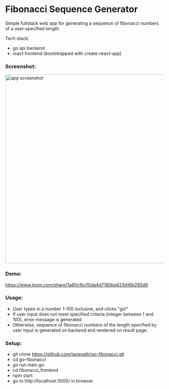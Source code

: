 # Fibonacci Sequence Generator
Simple fullstack web app for generating a sequence of fibonacci numbers of a user-specified length

Tech stack: 
   - go api backend
   - react frontend (bootstrapped with create-react-app)
   
### Screenshot:
<img src="https://i.imgur.com/AkJxPAI.png" alt="app screenshot" width="600px"/>

### Demo:
https://www.loom.com/share/1a60cfbcf0da4d7180be623d16b265d9


### Usage:
   - User types in a number 1-100 inclusive, and clicks "go!"
   - If user input does not meet specified criteria (integer between 1 and 100), error message is generated
   - Otherwise, sequence of fibonacci numbers of the length specified by user input is generated on backend and rendered on result page.
   

### Setup:
   - git clone https://github.com/janenath/go-fibonacci.git
   - cd go-fibonacci
   - go run main.go
   - cd fibonacci_frontend
   - npm start
   - go to http://localhost:3000/ in browser
